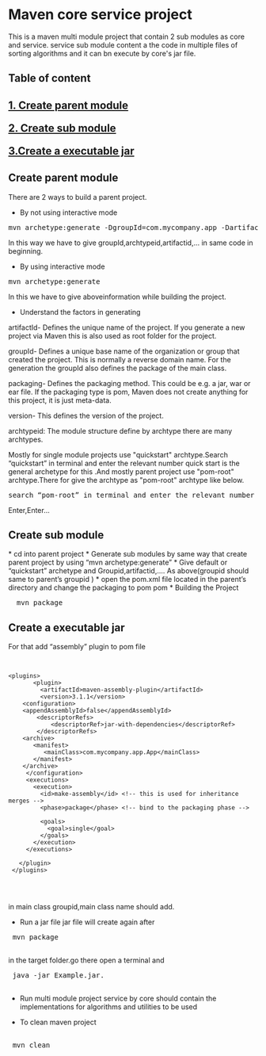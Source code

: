 <h1>Maven core service project</h1>

This is a maven multi module project that contain 2 sub modules as core and service.
service sub module content a the code in multiple files of sorting algorithms and it can bn execute by core's jar file.

<h2>Table  of content<h2>

<a href=#Create-parent-module>1. Create parent module</a>

<a href=#Create-sub-module>2. Create sub module</a>

<a href=#Create-a-executable-jar>3.Create a executable jar</a>


<h2><a href=#Create-parent-module></a>Create parent module</h2>

There are 2 ways to build a parent project.

* By not using interactive mode
<pre>
mvn archetype:generate -DgroupId=com.mycompany.app -DartifactId=my-app -DarchetypeArtifactId=maven-archetype-quickstart -DarchetypeVersion=1.4 -DinteractiveMode=false
</pre>
In this way we have to give groupId,archtypeid,artifactid,... in same code in beginning.

* By using interactive mode

<pre>
mvn archetype:generate
</pre>
In this we have to give aboveinformation while building the project.

* Understand the factors in generating

artifactId-
Defines the unique name of the project. If you generate a new project via Maven this is also used as root folder for the project.

groupId-
Defines a unique base name of the organization or group that created the project. This is normally a reverse domain name. For the generation the groupId also defines the package of the main class.

packaging-
Defines the packaging method. This could be e.g. a jar, war or ear file. If the packaging type is pom, Maven does not create anything for this project, it is just meta-data.

version-
This defines the version of the project.

archtypeid:
The module structure define by archtype there are many archtypes.

Mostly for single module projects use "quickstart" archtype.Search “quickstart” in terminal and enter the relevant number quick start is the general archetype for this
.And mostly parent project use "pom-root" archtype.There for give the archtype as "pom-root" archtype like below.
<pre>
search “pom-root” in terminal and enter the relevant number
</pre>

Enter,Enter...

<h2><a href=#Create-sub-module></a>Create sub module</h2>
* cd into parent project
* Generate sub modules by same way that create parent project by using “mvn archetype:generate”
* Give default or “quickstart” archetype and Groupid,artifactid,.... As above(groupid should same to parent’s groupid )
* open the pom.xml file located in the parent’s directory and change the packaging to pom  <packaging>pom</packaging>
* Building the Project
<pre>
  mvn package
</pre>


<h2><a href=#Create-a-executable-jar></a>Create a executable jar</h2>

For that add “assembly” plugin to pom file 
<td><pre>
 
 	
 	<plugins>
           <plugin>
             <artifactId>maven-assembly-plugin</artifactId>
             <version>3.1.1</version>
     	<configuration>
     	<appendAssemblyId>false</appendAssemblyId>
     		<descriptorRefs>
     		    <descriptorRef>jar-with-dependencies</descriptorRef>
     		</descriptorRefs>
     	<archive>
 		   <manifest>
 		      <mainClass>com.mycompany.app.App</mainClass>
 		   </manifest>
 		</archive>
         </configuration>
         <executions>
           <execution>
             <id>make-assembly</id> <!-- this is used for inheritance merges -->
             <phase>package</phase> <!-- bind to the packaging phase -->
 
             <goals>
               <goal>single</goal>
             </goals>
           </execution>
         </executions>
 
       </plugin>
     </plugins>

</pre></td>

 in main class groupid,main class name should add.
 
 * Run a jar file
 jar file will create again after 
 <pre>
 mvn package
 </pre>
  in the target folder.go there open a terminal and
<pre>
 java -jar Example.jar.
 </pre>
 
 * Run multi module project
 service by core should contain the implementations for algorithms and utilities to be used
 
 * To clean maven project
 <pre> 
 mvn clean
 </pre>
